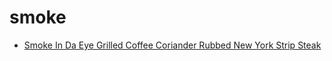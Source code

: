 # smoke

 * [Smoke In Da Eye Grilled Coffee Coriander Rubbed New York Strip Steak](index/s/smoke-in-da-eye-grilled-coffee-coriander-rubbed-new-york-strip-steak-51166600.json)
